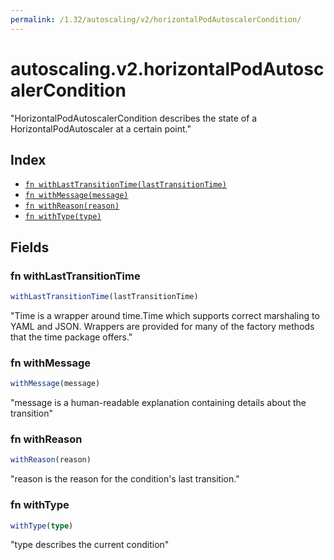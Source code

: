 ```yaml
---
permalink: /1.32/autoscaling/v2/horizontalPodAutoscalerCondition/
---
```


# autoscaling.v2.horizontalPodAutoscalerCondition

"HorizontalPodAutoscalerCondition describes the state of a HorizontalPodAutoscaler at a certain point."

## Index

* [`fn withLastTransitionTime(lastTransitionTime)`](#fn-withlasttransitiontime)
* [`fn withMessage(message)`](#fn-withmessage)
* [`fn withReason(reason)`](#fn-withreason)
* [`fn withType(type)`](#fn-withtype)

## Fields

### fn withLastTransitionTime

```ts
withLastTransitionTime(lastTransitionTime)
```

"Time is a wrapper around time.Time which supports correct marshaling to YAML and JSON.  Wrappers are provided for many of the factory methods that the time package offers."

### fn withMessage

```ts
withMessage(message)
```

"message is a human-readable explanation containing details about the transition"

### fn withReason

```ts
withReason(reason)
```

"reason is the reason for the condition's last transition."

### fn withType

```ts
withType(type)
```

"type describes the current condition"